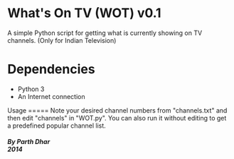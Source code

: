 What's On TV (WOT) v0.1
===

A simple Python script for getting what is currently showing on TV channels. (Only for Indian Television)

Dependencies
============
<ul>
<li>Python 3</li>
<li>An Internet connection</li>
</ul>
Usage
=====
Note your desired channel numbers from "channels.txt" and then edit "channels" in "WOT.py". You can also run it without editing to get a predefined popular channel list.

<h5>By Parth Dhar<br />
2014</h5>
